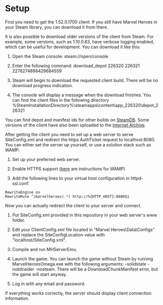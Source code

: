 # Setup

First you need to get the 1.52.0.1700 client. If you still have Marvel Heroes in your Steam library, you can download it from there.

It is also possible to download older versions of the client from Steam. For example, some versions, such as 1.10.0.83, have verbose logging enabled, which can be useful for development. You can download it like this:

1. Open the Steam console: steam://open/console

2. Enter the following command: download_depot 226320 226321 2278274898429684559

3. Steam will begin to download the requested client build. There will be no download progress indication.

4. The console will display a message when the download finishes. You can find the client files in the following directory %SteamInstallationDirectory%\steamapps\content\app_226320\depot_226321

You can find depot and manifest ids for other builds on [SteamDB](https://steamdb.info/app/226320/depots/). Some versions of the client have also been uploaded to the [Internet Archive](https://archive.org/).

After getting the client you need to set up a web server to serve SiteConfig.xml and redirect the https AuthTicket request to localhost:8080. You can either set the server up yourself, or use a solution stack such as WAMP.

1. Set up your preferred web server.

2. Enable HTTPS support ([here](https://gist.github.com/danieldogeanu/081dc198a2d727afd6bf01174990ee8d) are instructions for WAMP)

3. Add the following lines to your virtual host configuration in httpd-ssl.conf:

```
RewriteEngine on
RewriteRule ^/marvelheroes(.*) http://%{HTTP_HOST}:8080$1
```

Now you can actually redirect the client to your server and connect.

1. Put SiteConfig.xml provided in this repository in your web server's www folder.

2. Edit your ClientConfig.xml file located in "Marvel Heroes\Data\Configs" and replace the SiteConfigLocation value with "localhost/SiteConfig.xml".

3. Compile and run MHServerEmu.

4. Launch the game. You can launch the game without Steam by running MarvelHeroesOmega.exe with the following arguments: -solidstate -nobitraider -nosteam. There will be a DownloadChunkManifest error, but the game will start anyway.

5. Log in with any email and password.

If everything works correctly, the server should display client connection information.
